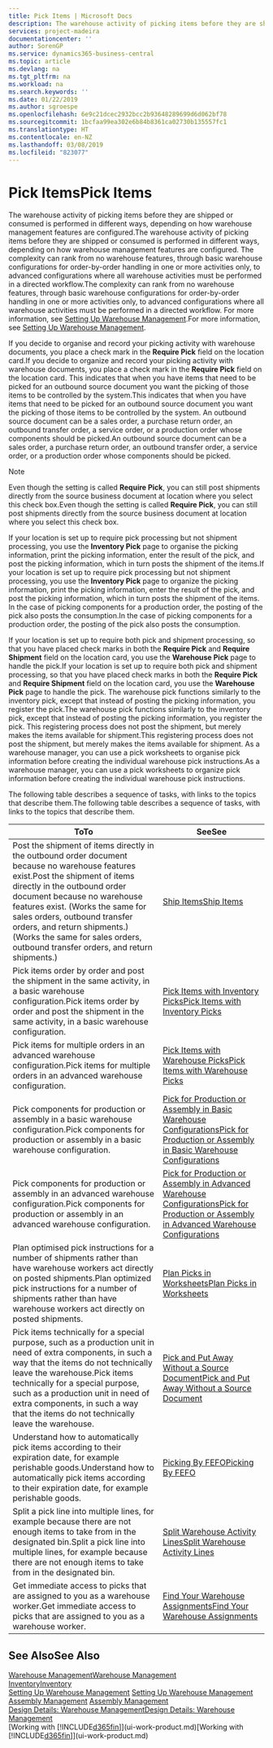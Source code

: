 ```yaml
---
title: Pick Items | Microsoft Docs
description: The warehouse activity of picking items before they are shipped or consumed is performed in different ways, depending on how warehouse management features are configured. The [setup](../configure-warehouse-processes.md) complexity can rank from no warehouse features, through basic warehouse configurations for order-by-order handling in one or more activities only, to advanced configurations where all warehouse activities must be performed in a directed workflow.
services: project-madeira
documentationcenter: ''
author: SorenGP
ms.service: dynamics365-business-central
ms.topic: article
ms.devlang: na
ms.tgt_pltfrm: na
ms.workload: na
ms.search.keywords: ''
ms.date: 01/22/2019
ms.author: sgroespe
ms.openlocfilehash: 6e9c21dcec2932bcc2b93648289699d6d062bf78
ms.sourcegitcommit: 1bcfaa99ea302e6b84b8361ca02730b135557fc1
ms.translationtype: HT
ms.contentlocale: en-NZ
ms.lasthandoff: 03/08/2019
ms.locfileid: "823077"
---
```

# <a name="pick-items"></a><span data-ttu-id="8a286-104">Pick Items</span><span class="sxs-lookup"><span data-stu-id="8a286-104">Pick Items</span></span>
<span data-ttu-id="8a286-105">The warehouse activity of picking items before they are shipped or consumed is performed in different ways, depending on how warehouse management features are configured.</span><span class="sxs-lookup"><span data-stu-id="8a286-105">The warehouse activity of picking items before they are shipped or consumed is performed in different ways, depending on how warehouse management features are configured.</span></span> <span data-ttu-id="8a286-106">The complexity can rank from no warehouse features, through basic warehouse configurations for order-by-order handling in one or more activities only, to advanced configurations where all warehouse activities must be performed in a directed workflow.</span><span class="sxs-lookup"><span data-stu-id="8a286-106">The complexity can rank from no warehouse features, through basic warehouse configurations for order-by-order handling in one or more activities only, to advanced configurations where all warehouse activities must be performed in a directed workflow.</span></span> <span data-ttu-id="8a286-107">For more information, see [Setting Up Warehouse Management](warehouse-setup-warehouse.md).</span><span class="sxs-lookup"><span data-stu-id="8a286-107">For more information, see [Setting Up Warehouse Management](warehouse-setup-warehouse.md).</span></span>

<span data-ttu-id="8a286-108">If you decide to organise and record your picking activity with warehouse documents, you place a check mark in the **Require Pick** field on the location card.</span><span class="sxs-lookup"><span data-stu-id="8a286-108">If you decide to organize and record your picking activity with warehouse documents, you place a check mark in the **Require Pick** field on the location card.</span></span> <span data-ttu-id="8a286-109">This indicates that when you have items that need to be picked for an outbound source document you want the picking of those items to be controlled by the system.</span><span class="sxs-lookup"><span data-stu-id="8a286-109">This indicates that when you have items that need to be picked for an outbound source document you want the picking of those items to be controlled by the system.</span></span> <span data-ttu-id="8a286-110">An outbound source document can be a sales order, a purchase return order, an outbound transfer order, a service order, or a production order whose components should be picked.</span><span class="sxs-lookup"><span data-stu-id="8a286-110">An outbound source document can be a sales order, a purchase return order, an outbound transfer order, a service order, or a production order whose components should be picked.</span></span>

> [!NOTE]
> <span data-ttu-id="8a286-111">Even though the setting is called **Require Pick**, you can still post shipments directly from the source business document at location where you select this check box.</span><span class="sxs-lookup"><span data-stu-id="8a286-111">Even though the setting is called **Require Pick**, you can still post shipments directly from the source business document at location where you select this check box.</span></span>

<span data-ttu-id="8a286-112">If your location is set up to require pick processing but not shipment processing, you use the **Inventory Pick** page to organise the picking information, print the picking information, enter the result of the pick, and post the picking information, which in turn posts the shipment of the items.</span><span class="sxs-lookup"><span data-stu-id="8a286-112">If your location is set up to require pick processing but not shipment processing, you use the **Inventory Pick** page to organize the picking information, print the picking information, enter the result of the pick, and post the picking information, which in turn posts the shipment of the items.</span></span> <span data-ttu-id="8a286-113">In the case of picking components for a production order, the posting of the pick also posts the consumption.</span><span class="sxs-lookup"><span data-stu-id="8a286-113">In the case of picking components for a production order, the posting of the pick also posts the consumption.</span></span>

<span data-ttu-id="8a286-114">If your location is set up to require both pick and shipment processing, so that you have placed check marks in both the **Require Pick** and **Require Shipment** field on the location card, you use the **Warehouse Pick** page to handle the pick.</span><span class="sxs-lookup"><span data-stu-id="8a286-114">If your location is set up to require both pick and shipment processing, so that you have placed check marks in both the **Require Pick** and **Require Shipment** field on the location card, you use the **Warehouse Pick** page to handle the pick.</span></span> <span data-ttu-id="8a286-115">The warehouse pick functions similarly to the inventory pick, except that instead of posting the picking information, you register the pick.</span><span class="sxs-lookup"><span data-stu-id="8a286-115">The warehouse pick functions similarly to the inventory pick, except that instead of posting the picking information, you register the pick.</span></span> <span data-ttu-id="8a286-116">This registering process does not post the shipment, but merely makes the items available for shipment.</span><span class="sxs-lookup"><span data-stu-id="8a286-116">This registering process does not post the shipment, but merely makes the items available for shipment.</span></span> <span data-ttu-id="8a286-117">As a warehouse manager, you can use a pick worksheets to organise pick information before creating the individual warehouse pick instructions.</span><span class="sxs-lookup"><span data-stu-id="8a286-117">As a warehouse manager, you can use a pick worksheets to organize pick information before creating the individual warehouse pick instructions.</span></span>

<span data-ttu-id="8a286-118">The following table describes a sequence of tasks, with links to the topics that describe them.</span><span class="sxs-lookup"><span data-stu-id="8a286-118">The following table describes a sequence of tasks, with links to the topics that describe them.</span></span>   

|<span data-ttu-id="8a286-119">**To**</span><span class="sxs-lookup"><span data-stu-id="8a286-119">**To**</span></span>|<span data-ttu-id="8a286-120">**See**</span><span class="sxs-lookup"><span data-stu-id="8a286-120">**See**</span></span>|
|------------|-------------|  
|<span data-ttu-id="8a286-121">Post the shipment of items directly in the outbound order document because no warehouse features exist.</span><span class="sxs-lookup"><span data-stu-id="8a286-121">Post the shipment of items directly in the outbound order document because no warehouse features exist.</span></span> <span data-ttu-id="8a286-122">(Works the same for sales orders, outbound transfer orders, and return shipments.)</span><span class="sxs-lookup"><span data-stu-id="8a286-122">(Works the same for sales orders, outbound transfer orders, and return shipments.)</span></span>|[<span data-ttu-id="8a286-123">Ship Items</span><span class="sxs-lookup"><span data-stu-id="8a286-123">Ship Items</span></span>](warehouse-how-ship-items.md)|  
|<span data-ttu-id="8a286-124">Pick items order by order and post the shipment in the same activity, in a basic warehouse configuration.</span><span class="sxs-lookup"><span data-stu-id="8a286-124">Pick items order by order and post the shipment in the same activity, in a basic warehouse configuration.</span></span>|[<span data-ttu-id="8a286-125">Pick Items with Inventory Picks</span><span class="sxs-lookup"><span data-stu-id="8a286-125">Pick Items with Inventory Picks</span></span>](warehouse-how-to-pick-items-with-inventory-picks.md)|
|<span data-ttu-id="8a286-126">Pick items for multiple orders in an advanced warehouse configuration.</span><span class="sxs-lookup"><span data-stu-id="8a286-126">Pick items for multiple orders in an advanced warehouse configuration.</span></span>|[<span data-ttu-id="8a286-127">Pick Items with Warehouse Picks</span><span class="sxs-lookup"><span data-stu-id="8a286-127">Pick Items with Warehouse Picks</span></span>](warehouse-how-to-pick-items-for-warehouse-shipment.md)|  
|<span data-ttu-id="8a286-128">Pick components for production or assembly in a basic warehouse configuration.</span><span class="sxs-lookup"><span data-stu-id="8a286-128">Pick components for production or assembly in a basic warehouse configuration.</span></span>|[<span data-ttu-id="8a286-129">Pick for Production or Assembly in Basic Warehouse Configurations</span><span class="sxs-lookup"><span data-stu-id="8a286-129">Pick for Production or Assembly in Basic Warehouse Configurations</span></span>](warehouse-how-to-pick-for-production.md)|
|<span data-ttu-id="8a286-130">Pick components for production or assembly in an advanced warehouse configuration.</span><span class="sxs-lookup"><span data-stu-id="8a286-130">Pick components for production or assembly in an advanced warehouse configuration.</span></span>|[<span data-ttu-id="8a286-131">Pick for Production or Assembly in Advanced Warehouse Configurations</span><span class="sxs-lookup"><span data-stu-id="8a286-131">Pick for Production or Assembly in Advanced Warehouse Configurations</span></span>](warehouse-how-to-pick-for-internal-operations-in-advanced-warehousing.md)|  
|<span data-ttu-id="8a286-132">Plan optimised pick instructions for a number of shipments rather than have warehouse workers act directly on posted shipments.</span><span class="sxs-lookup"><span data-stu-id="8a286-132">Plan optimized pick instructions for a number of shipments rather than have warehouse workers act directly on posted shipments.</span></span>|[<span data-ttu-id="8a286-133">Plan Picks in Worksheets</span><span class="sxs-lookup"><span data-stu-id="8a286-133">Plan Picks in Worksheets</span></span>](warehouse-how-to-plan-picks-in-worksheets.md)|  
|<span data-ttu-id="8a286-134">Pick items technically for a special purpose, such as a production unit in need of extra components, in such a way that the items do not technically leave the warehouse.</span><span class="sxs-lookup"><span data-stu-id="8a286-134">Pick items technically for a special purpose, such as a production unit in need of extra components, in such a way that the items do not technically leave the warehouse.</span></span>|[<span data-ttu-id="8a286-135">Pick and Put Away Without a Source Document</span><span class="sxs-lookup"><span data-stu-id="8a286-135">Pick and Put Away Without a Source Document</span></span>](warehouse-how-to-create-put-aways-from-internal-put-aways.md)|
|<span data-ttu-id="8a286-136">Understand how to automatically pick items according to their expiration date, for example perishable goods.</span><span class="sxs-lookup"><span data-stu-id="8a286-136">Understand how to automatically pick items according to their expiration date, for example perishable goods.</span></span>|[<span data-ttu-id="8a286-137">Picking By FEFO</span><span class="sxs-lookup"><span data-stu-id="8a286-137">Picking By FEFO</span></span>](warehouse-picking-by-fefo.md)|
|<span data-ttu-id="8a286-138">Split a pick line into multiple lines, for example because there are not enough items to take from in the designated bin.</span><span class="sxs-lookup"><span data-stu-id="8a286-138">Split a pick line into multiple lines, for example because there are not enough items to take from in the designated bin.</span></span>|[<span data-ttu-id="8a286-139">Split Warehouse Activity Lines</span><span class="sxs-lookup"><span data-stu-id="8a286-139">Split Warehouse Activity Lines</span></span>](warehouse-how-to-split-warehouse-activity-lines.md)|
|<span data-ttu-id="8a286-140">Get immediate access to picks that are assigned to you as a warehouse worker.</span><span class="sxs-lookup"><span data-stu-id="8a286-140">Get immediate access to picks that are assigned to you as a warehouse worker.</span></span>|[<span data-ttu-id="8a286-141">Find Your Warehouse Assignments</span><span class="sxs-lookup"><span data-stu-id="8a286-141">Find Your Warehouse Assignments</span></span>](warehouse-how-to-find-your-warehouse-assignments.md)|  

## <a name="see-also"></a><span data-ttu-id="8a286-142">See Also</span><span class="sxs-lookup"><span data-stu-id="8a286-142">See Also</span></span>  
[<span data-ttu-id="8a286-143">Warehouse Management</span><span class="sxs-lookup"><span data-stu-id="8a286-143">Warehouse Management</span></span>](warehouse-manage-warehouse.md)  
[<span data-ttu-id="8a286-144">Inventory</span><span class="sxs-lookup"><span data-stu-id="8a286-144">Inventory</span></span>](inventory-manage-inventory.md)  
<span data-ttu-id="8a286-145">[Setting Up Warehouse Management](warehouse-setup-warehouse.md)   </span><span class="sxs-lookup"><span data-stu-id="8a286-145">[Setting Up Warehouse Management](warehouse-setup-warehouse.md)   </span></span>  
<span data-ttu-id="8a286-146">[Assembly Management](assembly-assemble-items.md)  </span><span class="sxs-lookup"><span data-stu-id="8a286-146">[Assembly Management](assembly-assemble-items.md)  </span></span>  
[<span data-ttu-id="8a286-147">Design Details: Warehouse Management</span><span class="sxs-lookup"><span data-stu-id="8a286-147">Design Details: Warehouse Management</span></span>](design-details-warehouse-management.md)  
<span data-ttu-id="8a286-148">[Working with [!INCLUDE[d365fin](includes/d365fin_md.md)]](ui-work-product.md)</span><span class="sxs-lookup"><span data-stu-id="8a286-148">[Working with [!INCLUDE[d365fin](includes/d365fin_md.md)]](ui-work-product.md)</span></span>

